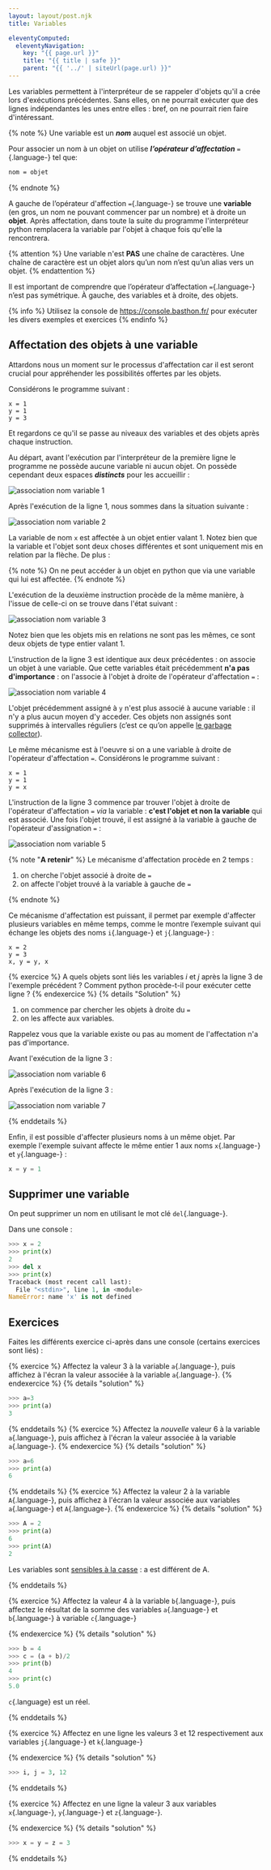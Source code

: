 ```yaml
---
layout: layout/post.njk
title: Variables

eleventyComputed:
  eleventyNavigation:
    key: "{{ page.url }}"
    title: "{{ title | safe }}"
    parent: "{{ '../' | siteUrl(page.url) }}"
---
```


Les variables permettent à l'interpréteur de se rappeler d'objets qu'il a crée lors d'exécutions précédentes. Sans elles, on ne pourrait exécuter que des lignes indépendantes les unes entre elles : bref, on ne pourrait rien faire d'intéressant.

{% note %}
Une variable est un **_nom_** auquel est associé un objet.

Pour associer un nom à un objet on utilise **_l’opérateur d’affectation_** `=`{.language-} tel que:

```txt
nom = objet
```

{% endnote %}

A gauche de l’opérateur d'affection `=`{.language-} se trouve une **variable** (en gros, un nom ne pouvant commencer par un nombre) et à droite un **objet**. Après affectation, dans toute la suite du programme l'interpréteur python  remplacera la variable par l'objet à chaque fois qu'elle la rencontrera.

{% attention %}
Une variable n'est **PAS** une chaîne de caractères. Une chaîne de caractère est un objet alors qu’un nom n’est qu’un alias vers un objet.
{% endattention %}

Il est important de comprendre que l’opérateur d’affectation `=`{.language-} n’est pas symétrique. À gauche, des variables et à droite, des objets.

{% info %}
Utilisez la console de <https://console.basthon.fr/> pour exécuter les divers exemples et exercices
{% endinfo %}

## Affectation des objets à une variable

Attardons nous un moment sur le processus d'affectation car il est seront crucial pour appréhender les possibilités offertes par les objets.

Considérons le programme suivant :

```python/
x = 1
y = 1
y = 3
```

Et regardons ce qu'il se passe au niveaux des variables et des objets après chaque instruction.

Au départ, avant l'exécution par l'interpréteur de la première ligne le programme ne possède aucune variable ni aucun objet. On possède cependant deux espaces **_distincts_** pour les accueillir :

![association nom variable 1](python-variables-objets-1.png)

Après l'exécution de la ligne 1, nous sommes dans la situation suivante :

![association nom variable 2](python-variables-objets-2.png)

La variable de nom `x` est affectée à un objet entier valant 1. Notez bien que la variable et l'objet sont deux choses différentes et sont uniquement mis en relation par la flèche. De plus :

{% note %}
On ne peut accéder à un objet en python que via une variable qui lui est affectée.
{% endnote %}

L'exécution de la deuxième instruction procède de la même manière, à l'issue de celle-ci on se trouve dans l'état suivant :

![association nom variable 3](python-variables-objets-3.png)

Notez bien que les objets mis en relations ne sont pas les mêmes, ce sont deux objets de type entier valant 1.

L'instruction de la ligne 3 est identique aux deux précédentes : on associe un objet à une variable. Que cette variables était précédemment **n'a pas d'importance** : on l'associe à l'objet à droite de l'opérateur d'affectation `=` :

![association nom variable 4](python-variables-objets-4.png)

L'objet précédemment assigné à `y` n'est plus associé à aucune variable : il n'y a plus aucun moyen d'y acceder. Ces objets non assignés sont supprimés à intervalles réguliers (c’est ce qu’on appelle [le garbage collector](https://towardsdatascience.com/memory-management-and-garbage-collection-in-python-c1cb51d1612c)).

Le même mécanisme est à l'oeuvre si on a une variable à droite de l'opérateur d'affectation `=`. Considérons le programme suivant :

```python/
x = 1
y = 1
y = x
```

L'instruction de la ligne 3 commence par trouver l'objet à droite de l'opérateur d'affectation `=` _via_ la variable : **c'est l'objet et non la variable** qui est associé. Une fois l'objet trouvé, il est assigné à la variable à gauche de l'opérateur d'assignation `=` :

![association nom variable 5](python-variables-objets-5.png)

{% note "**A retenir**" %}
Le mécanisme d'affectation procède en 2 temps :

1. on cherche l'objet associé à droite de `=`
2. on affecte l'objet trouvé à la variable à gauche de `=`

{% endnote %}

Ce mécanisme d'affectation est puissant, il permet par exemple d'affecter plusieurs variables en même temps, comme le montre l’exemple suivant qui échange les objets des noms `i`{.language-} et `j`{.language-} :

```python/
x = 2
y = 3
x, y = y, x
```

{% exercice %}
A quels objets sont liés les variables $i$ et $j$ après la ligne 3 de l'exemple précédent ? Comment python procède-t-il pour exécuter cette ligne ?
{% endexercice %}
{% details "Solution" %}

1. on commence par chercher les objets à droite du `=`
2. on les affecte aux variables.

Rappelez vous que la variable existe ou pas au moment de l'affectation n'a pas d'importance.

Avant l'exécution de la ligne 3 :

![association nom variable 6](python-variables-objets-6.png)

Après l'exécution de la ligne 3 :

![association nom variable 7](python-variables-objets-7.png)

{% enddetails %}

Enfin, il est possible d'affecter plusieurs noms à un même objet. Par exemple l'exemple suivant affecte le même entier 1 aux noms `x`{.language-} et `y`{.language-} :

```python
x = y = 1
```

## Supprimer une variable

On peut supprimer un nom en utilisant le mot clé `del`{.language-}.

Dans une console :

```python
>>> x = 2
>>> print(x)
2
>>> del x
>>> print(x)
Traceback (most recent call last):
  File "<stdin>", line 1, in <module>
NameError: name 'x' is not defined
```

## Exercices

Faites les différents exercice ci-après dans une console (certains exercices sont liés) :

{% exercice %}
Affectez la valeur 3 à la variable `a`{.language-}, puis affichez à l'écran la valeur associée à la variable `a`{.language-}.
{% endexercice %}
{% details "solution" %}

```python
>>> a=3
>>> print(a)
3
```

{% enddetails %}
{% exercice %}
Affectez la _nouvelle_ valeur 6 à la variable `a`{.language-}, puis affichez à l'écran la valeur associée à la variable `a`{.language-}.
{% endexercice %}
{% details "solution" %}

```python
>>> a=6
>>> print(a)
6
```

{% enddetails %}
{% exercice %}
Affectez la valeur 2 à la variable `A`{.language-}, puis affichez à l'écran la valeur associée aux variables `a`{.language-} et `A`{.language-}.
{% endexercice %}
{% details "solution" %}

```python
>>> A = 2
>>> print(a)
6
>>> print(A)
2
```

Les variables sont [sensibles à la casse](https://fr.wikipedia.org/wiki/Sensibilit%C3%A9_%C3%A0_la_casse) : a est différent de A.

{% enddetails %}

{% exercice %}
Affectez la valeur 4 à la variable `b`{.language-}, puis affectez le résultat de la somme des variables `a`{.language-} et `b`{.language-} à variable `c`{.language-}

{% endexercice %}
{% details "solution" %}

```python
>>> b = 4
>>> c = (a + b)/2
>>> print(b)
4
>>> print(c)
5.0
```

`c`{.language} est un réel.

{% enddetails %}

{% exercice %}
Affectez en une ligne les valeurs 3 et 12 respectivement aux variables `j`{.language-} et `k`{.language-}

{% endexercice %}
{% details "solution" %}

```python
>>> i, j = 3, 12
```

{% enddetails %}

{% exercice %}
Affectez en une ligne la valeur 3 aux variables `x`{.language-}, `y`{.language-} et `z`{.language-}.

{% endexercice %}
{% details "solution" %}

```python
>>> x = y = z = 3
```

{% enddetails %}
